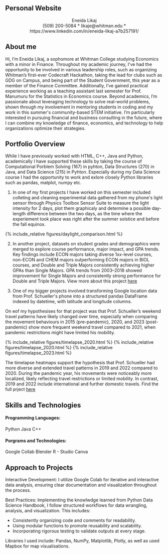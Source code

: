 ## Personal Website 
<div align="center">
  Eneida Likaj
</div>

<div align="center">
  (509) 200-5084 * likaje@whitman.edu * https://www.linkedin.com/in/eneida-likaj-a7b257191/
</div>

## About me
Hi, I’m Eneida Likaj, a sophomore at Whitman College studying Economics with a minor in Finance. 
Throughout my academic journey, I’ve had the opportunity to be involved in various leadership roles, such as organizing Whitman’s first-ever Codecraft Hackathon, taking the lead for clubs such as GDG on Campus, and being part of the Student Government, this year as a member of the Finance Committee. Additionally, I’ve gained practical experience working as a teaching assistant last semester for Prof. Manumuru for the Statistics in Economics course.
Beyond academics, I’m passionate about leveraging technology to solve real-world problems, shown through my involvement in mentoring students in coding and my work in this summer's community-based STEM initiative.
I’m particularly interested in pursuing financial and business consulting in the future, where I can combine my knowledge of finance, economics, and technology to help organizations optimize their strategies. 

## Portfolio Overview
While I have previously worked with HTML, C++, Java and Python, academically I have supported these skills by taking the course of Computational Porblem Solving (167) in pyhton, Data Structures (270) in Java, and Data Science (215) in Pyhton.
Especially during my Data Science course I had the opportunity to work and exlore closely Python libraries such as pandas, matplot, numpy etc. 

1. In one of my first projects I have worked on this semester included colleting and cleaning experimental data gathered from my phone's light sensor through Physics Toolbox Sensor Suite to measure the light intensity for 2 days, plot them graphicaly and determine a possible day-length difference between the two days, as the time where the experiement took place was right after the summer solstice and before the fall equinox.

{% include_relative figures/daylight_comparison.html %}

2. In another project, datasets on student grades and demographics were merged to explore course performance, major impact, and GPA trends. Key findings include ECON majors taking diverse 1xx-level courses, non-ECON and CHEM majors outperforming ECON majors in BIOL courses, and Double and Triple Majors consistently achieving higher GPAs than Single Majors. GPA trends from 2003–2018 showed improvement for Single Majors and consistently strong performance for Double and Triple Majors.
View more about this project 
<a href="https://colab.research.google.com/drive/1FQ1r23vMKJq5bhvWjfOPDZBqghMhEIpd?usp=sharing" target="_blank">here</a>

3. One of my bigger projects involved transforming Google location data from Prof. Schueller's phone into a structured pandas DataFrame indexed by datetime, with latitude and longitude columns.

On eof my hypothesises for that project was that Prof. Schueller’s weekend travel patterns have likely changed over time, especially when comparing the movement behaviours in 2015 (pre-pandemic), 2020, and 2023 (post-pandemic) show more frequent weekend travel compared to 2021, when pandemic restrictions might have limited his mobility.

{% include_relative figures/timelapse_2020.html %}
{% include_relative figures/timelapse_2020.html %}
{% include_relative figures/timelapse_2023.html %}

The timelapse heatmaps support the hypothesis that Prof. Schueller had more diverse and extended travel patterns in 2019 and 2022 compared to 2020. During the pandemic year, his movements were noticeably more localized, likely reflecting travel restrictions or limited mobility. In contrast, 2019 and 2022 include international and further domestic travels.
Find the full prject 
<a href="https://colab.research.google.com/drive/16VBqXlgDpoVissV-YfJqjQtlUCJL9_00?usp=sharing" target="_blank">here</a>


## Skills and Technologies
#### Programming Languages:
Python
Java
C++

#### Porgrams and Technologies:
Google Collab
Blender
R - Studio
Canva

## Approach to Projects
Interactive Development:
I utilize Google Colab for iterative and interactive data analysis, ensuring clear documentation and visualization throughout the process.

Best Practices:
Implementing the knowlwdge learned from Python Data Science Handbook, I follow structured workflows for data wrangling, analysis, and visualization. This includes:
- Consistently organizing code and comments for readability.
- Using modular functions to promote reusability and scalability.
- Incorporating rigorous testing to validate outputs at every stage.

Libraries I used include: Pandas, NumPy, Matplotlib, Plotly, as well as used Mapbox for map visualisations.








 



